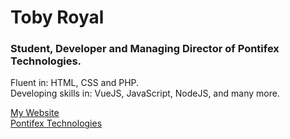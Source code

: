 # Toby Royal

### Student, Developer and Managing Director of Pontifex Technologies.

Fluent in: HTML, CSS and PHP. <br />
Developing skills in: VueJS, JavaScript, NodeJS, and many more.

[My Website](https://tobyroyal.codes/)<br />
[Pontifex Technologies](https://pontifex.tech/)
